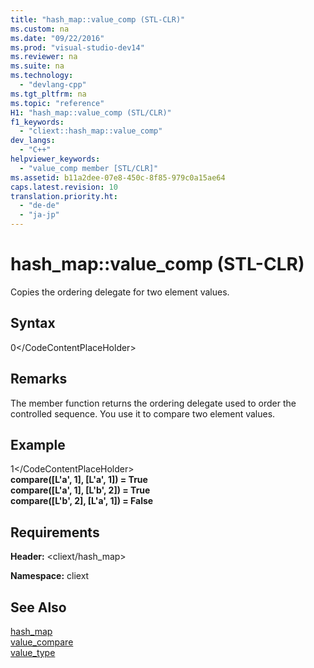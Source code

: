 ```yaml
---
title: "hash_map::value_comp (STL-CLR)"
ms.custom: na
ms.date: "09/22/2016"
ms.prod: "visual-studio-dev14"
ms.reviewer: na
ms.suite: na
ms.technology: 
  - "devlang-cpp"
ms.tgt_pltfrm: na
ms.topic: "reference"
H1: "hash_map::value_comp (STL/CLR)"
f1_keywords: 
  - "cliext::hash_map::value_comp"
dev_langs: 
  - "C++"
helpviewer_keywords: 
  - "value_comp member [STL/CLR]"
ms.assetid: b11a2dee-07e8-450c-8f85-979c0a15ae64
caps.latest.revision: 10
translation.priority.ht: 
  - "de-de"
  - "ja-jp"
---
```

# hash_map::value_comp (STL-CLR)
Copies the ordering delegate for two element values.  
  
## Syntax  
  
<CodeContentPlaceHolder>0\</CodeContentPlaceHolder>  
## Remarks  
 The member function returns the ordering delegate used to order the controlled sequence. You use it to compare two element values.  
  
## Example  
  
<CodeContentPlaceHolder>1\</CodeContentPlaceHolder>  
 **compare([L'a', 1], [L'a', 1]) = True**  
**compare([L'a', 1], [L'b', 2]) = True**  
**compare([L'b', 2], [L'a', 1]) = False**   
## Requirements  
 **Header:** \<cliext/hash_map>  
  
 **Namespace:** cliext  
  
## See Also  
 [hash_map](../vs140/hash_map--stl-clr-.md)   
 [value_compare](../vs140/hash_map--value_compare--stl-clr-.md)   
 [value_type](../vs140/hash_map--value_type--stl-clr-.md)